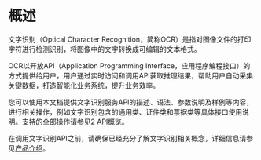 # 概述<a name="ocr_03_0046"></a>

文字识别（Optical Character Recognition，简称OCR）是指对图像文件的打印字符进行检测识别，将图像中的文字转换成可编辑的文本格式。

OCR以开放API（Application Programming Interface，应用程序编程接口）的方式提供给用户，用户通过实时访问和调用API获取推理结果，帮助用户自动采集关键数据，打造智能化业务系统，提升业务效率。

您可以使用本文档提供文字识别服务API的描述、语法、参数说明及样例等内容，进行相关操作，例如文字识别包含的通用类、证件类和票据类等具体接口使用说明。支持的全部操作请参见[2 API概览](API概览.md)。

在调用文字识别API之前，请确保已经充分了解文字识别相关概念，详细信息请参见[产品介绍](https://support.huaweicloud.com/productdesc-ocr/ocr_01_0002.html)。

